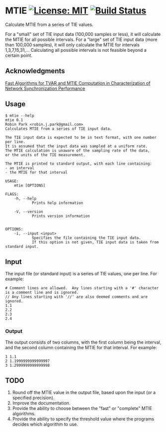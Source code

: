 # MTIE [![License: MIT](https://img.shields.io/badge/License-MIT-yellow.svg)](https://opensource.org/licenses/MIT) [![Build Status](https://travis-ci.com/robinjpark/mtie.svg?token=K5UsvTeLCfHUcRwSY7ts&branch=main)](https://travis-ci.com/github/robinjpark/mtie)

Calculate MTIE from a series of TIE values.

For a "small" set of TIE input data (100,000 samples or less), it will calculate the MTIE for all possible intervals.
For a "large" set of TIE input data (more than 100,000 samples), it will only calculate the MTIE for intervals 1,3,7,15,31,...  Calculating all possible intervals is not feasible beyond a certain point.

## Acknowledgments
[Fast Algorithms for TVAR and MTIE Computation in Characterization of Network Synchronization Performance](https://citeseerx.ist.psu.edu/viewdoc/download?doi=10.1.1.10.3746&rep=rep1&type=pdf)

## Usage
```
$ mtie --help
mtie 0.1
Robin Park <robin.j.park@gmail.com>
Calculates MTIE from a series of TIE input data.

The TIE input data is expected to be in text format, with one number per line.
It is assumed that the input data was sampled at a uniform rate.
The MTIE calculation is unaware of the sampling rate of the data,
or the units of the TIE measurement.

The MTIE is printed to standard output, with each line containing:
- an interval
- the MTIE for that interval

USAGE:
    mtie [OPTIONS]

FLAGS:
    -h, --help
            Prints help information

    -V, --version
            Prints version information


OPTIONS:
    -i, --input <input>
            Specifies the file containing the TIE input data.
            If this option is not given, TIE input data is taken from standard input.
```

## Input

The input file (or standard input) is a series of TIE values, one per line.  For example:
```
# Comment lines are allowed.  Any lines starting with a '#' character is a comment line and is ignored.
// Any lines starting with '//' are also deemed comments and are ignored.
1.1
2.2
2.3
2.4
```

### Output
The output consists of two columns, with the first column being the interval,
and the second column containing the MTIE for that interval.  For example:
```
1 1.1
2 1.1999999999999997
3 1.2999999999999998
```

## TODO
1. Round off the MTIE value in the output file, based upon the input (or a specified precision).
1. Improve the documentation.
1. Provide the ability to choose between the "fast" or "complete" MTIE algorithms.
1. Provide the ability to specify the threshold value where the programs decides which algorithm to use.
